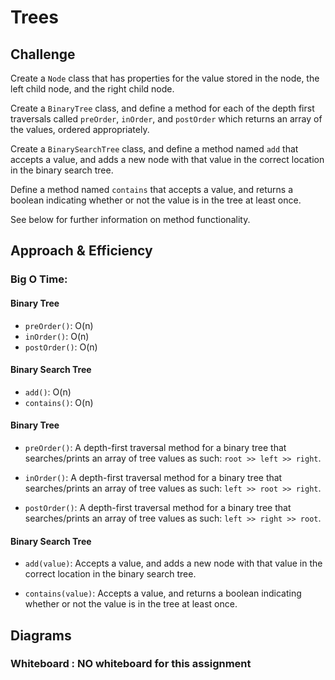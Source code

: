 # Trees

## Challenge

Create a `Node` class that has properties for the value stored in the node, the left child node, and the right child node.

Create a `BinaryTree` class, and define a method for each of the depth first traversals called `preOrder`, `inOrder`, and `postOrder` which returns an array of the values, ordered appropriately.

Create a `BinarySearchTree` class, and define a method named `add` that accepts a value, and adds a new node with that value in the correct location in the binary search tree.

Define a method named `contains` that accepts a value, and returns a boolean indicating whether or not the value is in the tree at least once.

See below for further information on method functionality.

## Approach & Efficiency

### Big O Time:

#### Binary Tree

- `preOrder()`: O(n)
- `inOrder()`: O(n)
- `postOrder()`: O(n)

#### Binary Search Tree

- `add()`: O(n)
- `contains()`: O(n)


#### Binary Tree

- `preOrder()`: A depth-first traversal method for a binary tree that searches/prints an array of tree values as such: `root >> left >> right`.

- `inOrder()`: A depth-first traversal method for a binary tree that searches/prints an array of tree values as such: `left >> root >> right`.

* `postOrder()`: A depth-first traversal method for a binary tree that searches/prints an array of tree values as such: `left >> right >> root`.

#### Binary Search Tree

- `add(value)`: Accepts a value, and adds a new node with that value in the correct location in the binary search tree.

- `contains(value)`: Accepts a value, and returns a boolean indicating whether or not the value is in the tree at least once.

## Diagrams

### Whiteboard : NO whiteboard for this assignment 

